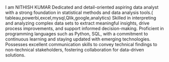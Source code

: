 I am NITHISH KUMAR
Dedicated and detail-oriented aspiring data analyst with a strong foundation in statistical methods and data analysis tools.( tableau,powerbi,excel,mysql,Qlik,google,analytics)
Skilled in interpreting and analyzing complex data sets to extract meaningful insights, drive process improvements, and support informed decision-making. 
Proficient in programming languages such as Python, SQL, with a commitment to continuous learning and staying updated with emerging technologies.
Possesses excellent communication skills to convey technical findings to non-technical stakeholders, fostering collaboration for data-driven solutions.

